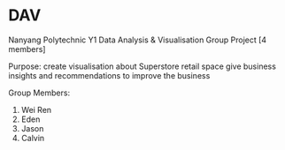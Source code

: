 # DAV
Nanyang Polytechnic Y1 Data Analysis & Visualisation Group Project [4 members]

Purpose: 
create visualisation about Superstore retail space
give business insights and recommendations to improve the business

Group Members:
<ol>
  <li>Wei Ren</li>
  <li>Eden</li>
  <li>Jason</li>
  <li>Calvin</li>
</ol>
